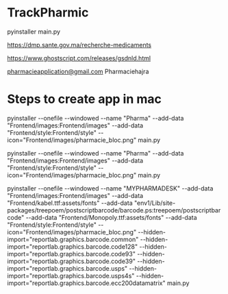 # TrackPharmic


pyinstaller main.py

https://dmp.sante.gov.ma/recherche-medicaments


https://www.ghostscript.com/releases/gsdnld.html

 pharmacieapplication@gmail.com
 Pharmaciehajra



# Steps to create app in mac 

pyinstaller --onefile --windowed --name "Pharma" --add-data  "Frontend/images:Frontend/images" --add-data  "Frontend/style:Frontend/style"  --icon="Frontend/images/pharmacie_bloc.png" main.py



pyinstaller --onefile --windowed --name "Pharma"   --add-data "Frontend/images:Frontend/images"   --add-data "Frontend/style:Frontend/style"   --icon="Frontend/images/pharmacie_bloc.png" main.py

pyinstaller --onefile --windowed --name "MYPHARMADESK" --add-data "Frontend/images:Frontend/images" --add-data "Frontend/kabel.ttf:assets/fonts" --add-data "env1/Lib/site-packages/treepoem/postscriptbarcode/barcode.ps:treepoem/postscriptbarcode" --add-data "Frontend/Monopoly.ttf:assets/fonts"  --add-data "Frontend/style:Frontend/style" --icon="Frontend/images/pharmacie_bloc.png" --hidden-import="reportlab.graphics.barcode.common" --hidden-import="reportlab.graphics.barcode.code128" --hidden-import="reportlab.graphics.barcode.code93" --hidden-import="reportlab.graphics.barcode.code39" --hidden-import="reportlab.graphics.barcode.usps" --hidden-import="reportlab.graphics.barcode.usps4s" --hidden-import="reportlab.graphics.barcode.ecc200datamatrix" main.py


